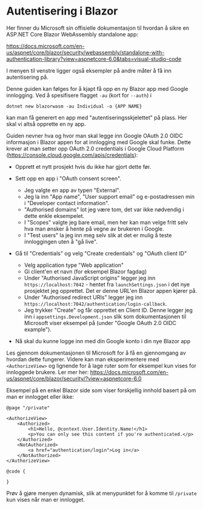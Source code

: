 # Autentisering i Blazor

Her finner du Microsoft sin offisielle dokumentasjon til hvordan å sikre en ASP.NET Core Blazor WebAssembly standalone app:

<https://docs.microsoft.com/en-us/aspnet/core/blazor/security/webassembly/standalone-with-authentication-library?view=aspnetcore-6.0&tabs=visual-studio-code>

I menyen til venstre ligger også eksempler på andre måter å få inn autentisering på.

Denne guiden kan følges for å kjapt få opp en ny Blazor app med Google innlogging. Ved å spesifisere flagget `-au` (kort for `--auth`) i

`dotnet new blazorwasm -au Individual -o {APP NAME}`

kan man få generert en app med "autentiseringsskjelettet" på plass. Her skal vi altså opprette en ny app.

Guiden nevner hva og hvor man skal legge inn Google OAuth 2.0 OIDC informasjon i Blazor appen for at innlogging med Google skal funke. Dette krever at man setter opp OAuth 2.0 credentials i Google Cloud Platform (<https://console.cloud.google.com/apis/credentials>):

- Opprett et nytt prosjekt hvis du ikke har gjort dette før.
- Sett opp en app i "OAuth consent screen".

  - Jeg valgte en app av typen "External".
  - Jeg la inn "App name", "User support email" og e-postadressen min i "Developer contact information".
  - "Authorised domains" lot jeg være tom, det var ikke nødvendig i dette enkle eksempelet.
  - I "Scopes" valgte jeg bare email, men her kan man velge fritt selv hva man ønsker å hente på vegne av brukeren i Google.
  - I "Test users" la jeg inn meg selv slik at det er mulig å teste innloggingen uten å "gå live".

- Gå til "Credentials" og velg "Create credentials" og "OAuth client ID"

  - Velg application type "Web application"
  - Gi client'en et navn (for eksempel Blazor fagdag)
  - Under "Authorised JavaScript origins" legger jeg inn `https://localhost:7042` - hentet fra `launchSettings.json` i det nye prosjektet jeg opprettet. Det er denne URL'en Blazor appen kjører på.
  - Under "Authorised redirect URIs" legger jeg inn `https://localhost:7042/authentication/login-callback`.
  - Jeg trykker "Create" og får opprettet en Client ID. Denne legger jeg inn i `appsettings.Development.json` slik som dokumentasjonen til Microsoft viser eksempel på (under "Google OAuth 2.0 OIDC example").

- Nå skal du kunne logge inn med din Google konto i din nye Blazor app

Les gjennom dokumentasjonen til Microsoft for å få en gjennomgang av hvordan dette fungerer. Videre kan man eksperimentere med `<AuthorizeView>` og lignende for å lage ruter som for eksempel kun vises for innloggede brukere. Ler mer her: <https://docs.microsoft.com/en-us/aspnet/core/blazor/security/?view=aspnetcore-6.0>

Eksempel på en enkel Blazor side som viser forskjellig innhold basert på om man er innlogget eller ikke:

```
@page "/private"

<AuthorizeView>
    <Authorized>
        <h1>Hello, @context.User.Identity.Name!</h1>
        <p>You can only see this content if you're authenticated.</p>
    </Authorized>
    <NotAuthorized>
        <a href="authentication/login">Log in</a>
    </NotAuthorized>
</AuthorizeView>

@code {

}
```

Prøv å gjøre menyen dynamisk, slik at menypunktet for å komme til `/private` kun vises når man er innlogget.
